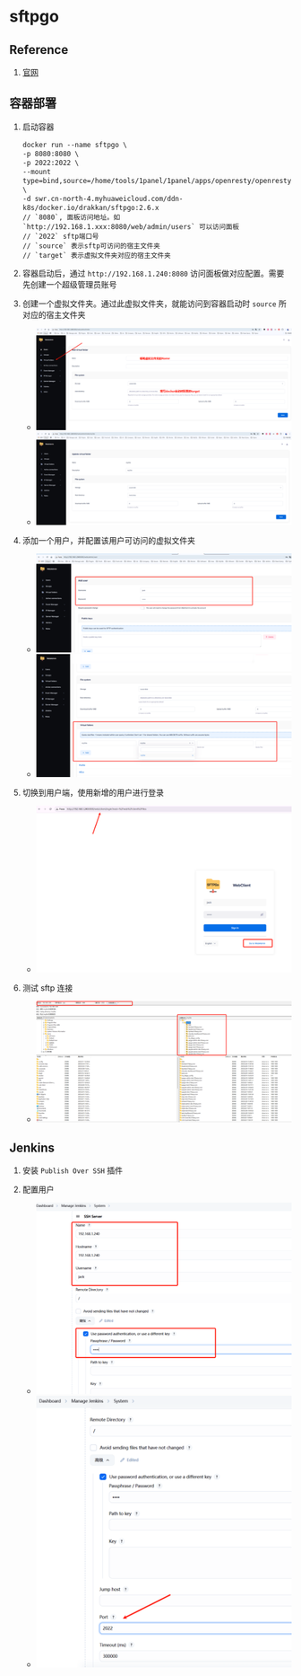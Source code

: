 # sftpgo

## Reference

1. [官网](https://docs.sftpgo.com/enterprise/config-file)

## 容器部署

1. 启动容器

   ```
   docker run --name sftpgo \
   -p 8080:8080 \
   -p 2022:2022 \
   --mount type=bind,source=/home/tools/1panel/1panel/apps/openresty/openresty/www/sites,target=/mnt/sites \
   -d swr.cn-north-4.myhuaweicloud.com/ddn-k8s/docker.io/drakkan/sftpgo:2.6.x
   // `8080`, 面板访问地址。如 `http://192.168.1.xxx:8080/web/admin/users` 可以访问面板
   // `2022` sftp端口号
   // `source` 表示sftp可访问的宿主文件夹
   // `target` 表示虚拟文件夹对应的宿主文件夹
   ```

2. 容器启动后，通过 `http://192.168.1.240:8080` 访问面板做对应配置。需要先创建一个超级管理员账号

3. 创建一个虚拟文件夹。通过此虚拟文件夹，就能访问到容器启动时 `source` 所对应的宿主文件夹

   - ![sftpgo1](./images/sftpgo1.png)
   - ![sftpgo2](./images/sftpgo2.png)

4. 添加一个用户，并配置该用户可访问的虚拟文件夹

   - ![sftpgo3](./images/sftpgo3.png)
   - ![sftpgo4](./images/sftpgo4.png)

5. 切换到用户端，使用新增的用户进行登录

   - ![sftpgo5](./images/sftpgo5.png)

6. 测试 sftp 连接

   - ![sftpgo6](./images/sftpgo6.png)

## Jenkins

1. 安装 `Publish Over SSH` 插件

2. 配置用户

   - ![sftpgo8](./images/sftpgo8.png)
   - ![sftpgo9](./images/sftpgo9.png)
